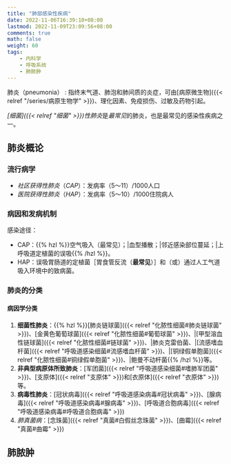 ```yaml
---
title: "肺部感染性疾病"
date: 2022-11-06T16:39:10+08:00
lastmod: 2022-11-09T23:09:56+08:00
comments: true
math: false
weight: 60
tags:
    - 内科学
    - 呼吸系统
    - 肺脓肿
---
```


肺炎（pneumonia）
: 指终末气道、肺泡和肺间质的炎症，可由[病原微生物]({{< relref "/series/病原生物学" >}})、理化因素、免疫损伤、过敏及药物引起。

*[细菌]({{< relref "细菌" >}})性肺炎*是*最常见*的肺炎，也是最常见的感染性疾病之一。

<!--more-->

## 肺炎概论

### 流行病学

- *社区获得性肺炎*（*CAP*）：发病率（5～11）/1000人口
- *医院获得性肺炎*（*HAP*）：发病率（5～10）/1000住院病人

### 病因和发病机制

感染途径：

- CAP：{{% hzl %}}空气吸入（最常见）；|血型播散；|邻近感染部位蔓延；|上呼吸道定植菌的误吸{{% /hzl %}}。
- HAP：误吸胃肠道的定植菌［胃食管反流（**最常见**）］和（或）通过人工气道吸入环境中的致病菌。

### 肺炎的分类

#### 病因学分类

1. **细菌性肺炎**：{{% hzl %}}[肺炎链球菌]({{< relref "化脓性细菌#肺炎链球菌" >}})、[金黄色葡萄球菌]({{< relref "化脓性细菌#葡萄球菌" >}})、|[甲型溶血性链球菌]({{< relref "化脓性细菌#链球菌" >}})、|肺炎克雷伯菌、|[流感嗜血杆菌]({{< relref "呼吸道感染细菌#流感嗜血杆菌" >}})、|[铜绿假单胞菌]({{< relref "化脓性细菌#铜绿假单胞菌" >}})、|鲍曼不动杆菌{{% /hzl %}}等。
2. **非典型病原体所致肺炎**：[军团菌]({{< relref "呼吸道感染细菌#嗜肺军团菌" >}})、[支原体]({{< relref "支原体" >}})和[衣原体]({{< relref "衣原体" >}})等。
3. **病毒性肺炎**：[冠状病毒]({{< relref "呼吸道感染病毒#冠状病毒" >}})、[腺病毒]({{< relref "呼吸道感染病毒#腺病毒" >}})、[呼吸道合胞病毒]({{< relref "呼吸道感染病毒#呼吸道合胞病毒" >}})
4. *肺真菌病*：[念珠菌]({{< relref "真菌#白假丝念珠菌" >}})、[曲霉]({{< relref "真菌#曲霉" >}})

## 肺脓肿
